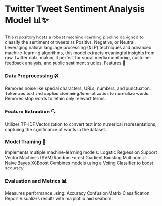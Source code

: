 # Twitter Tweet Sentiment Analysis Model 📊✨

This repository hosts a robust machine-learning pipeline designed to classify the sentiment of tweets as Positive, Negative, or Neutral. Leveraging natural language processing (NLP) techniques and advanced machine-learning algorithms, this model extracts meaningful insights from raw Twitter data, making it perfect for social media monitoring, customer feedback analysis, and public sentiment studies.
Features 🚀

  ### Data Preprocessing 🛠️
   Removes noise like special characters, URLs, numbers, and punctuation.
        Tokenizes text and applies stemming/lemmatization to normalize words.
        Removes stop words to retain only relevant terms.

  ###  Feature Extraction 🔍
  Utilizes TF-IDF Vectorization to convert text into numerical representations, capturing the significance of words in the dataset.

### Model Training 🧠
   Implements multiple machine-learning models:
            Logistic Regression
            Support Vector Machines (SVM)
            Random Forest
            Gradient Boosting
            Multinomial Naive Bayes
            XGBoost
        Combines models using a Voting Classifier to boost accuracy.

###  Evaluation and Metrics 📊
   Measures performance using:
            Accuracy
            Confusion Matrix
            Classification Report
        Visualizes results with matplotlib and seaborn.
